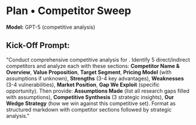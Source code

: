 # Plan • Competitor Sweep

**Model:** GPT-5 (competitive analysis)

## Kick-Off Prompt:

"Conduct comprehensive competitive analysis for **<n>**. Identify 5 direct/indirect competitors and analyze each with these sections: **Competitor Name & Overview**, **Value Proposition**, **Target Segment**, **Pricing Model** (with assumptions if unknown), **Strengths** (3-4 key advantages), **Weaknesses** (3-4 vulnerabilities), **Market Position**, **Gap We Exploit** (specific opportunity). Then provide: **Assumptions Made** (list all research gaps filled with assumptions), **Competitive Synthesis** (3 strategic insights), **Our Wedge Strategy** (how we win against this competitive set). Format as structured markdown with competitor sections followed by strategic analysis."
